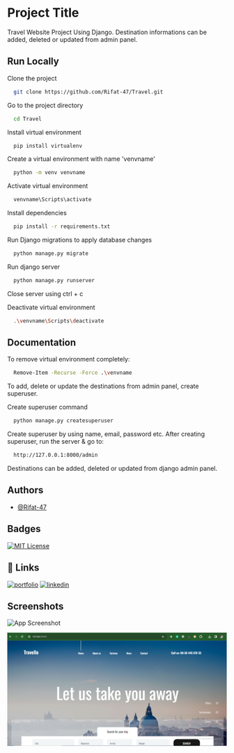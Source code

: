 
# Project Title

Travel Website Project Using Django.
Destination informations can be added, deleted or updated from admin panel.



## Run Locally

Clone the project

```bash
  git clone https://github.com/Rifat-47/Travel.git
```

Go to the project directory

```bash
  cd Travel
```

Install virtual environment

```bash
  pip install virtualenv
```

Create a virtual environment with name 'venvname'
```bash
  python -m venv venvname
```

Activate virtual environment
```bash
  venvname\Scripts\activate
```

Install dependencies
```bash
  pip install -r requirements.txt
```

Run Django migrations to apply database changes
```bash
  python manage.py migrate
```

Run django server
```bash
  python manage.py runserver
```

Close server using ctrl + c

Deactivate virtual environment
```bash
  .\venvname\Scripts\deactivate
```
## Documentation

To remove virtual environment completely: 
```bash
  Remove-Item -Recurse -Force .\venvname
```

To add, delete or update the destinations from admin panel, create superuser.


Create superuser command
```bash
  python manage.py createsuperuser
```
Create superuser by using name, email, password etc.
After creating superuser, run the server & go to:

```bash
  http://127.0.0.1:8000/admin
```
Destinations can be added, deleted or updated from django admin panel.
## Authors

- [@Rifat-47](https://github.com/Rifat-47)


## Badges

[![MIT License](https://img.shields.io/badge/License-MIT-green.svg)](https://choosealicense.com/licenses/mit/)


## 🔗 Links
[![portfolio](https://img.shields.io/badge/my_portfolio-000?style=for-the-badge&logo=ko-fi&logoColor=white)](https://github.com/Rifat-47)
[![linkedin](https://img.shields.io/badge/linkedin-0A66C2?style=for-the-badge&logo=linkedin&logoColor=white)](https://www.linkedin.com/in/rifat-ibn-taher/)

## Screenshots

![App Screenshot](https://via.placeholder.com/468x300?text=App+Screenshot+Here)

![ScreenShot-1](https://github.com/Rifat-47/Travel/blob/main/screenshots/1.PNG)

